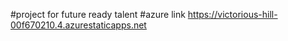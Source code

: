 #project for future ready talent
#azure link https://victorious-hill-00f670210.4.azurestaticapps.net
